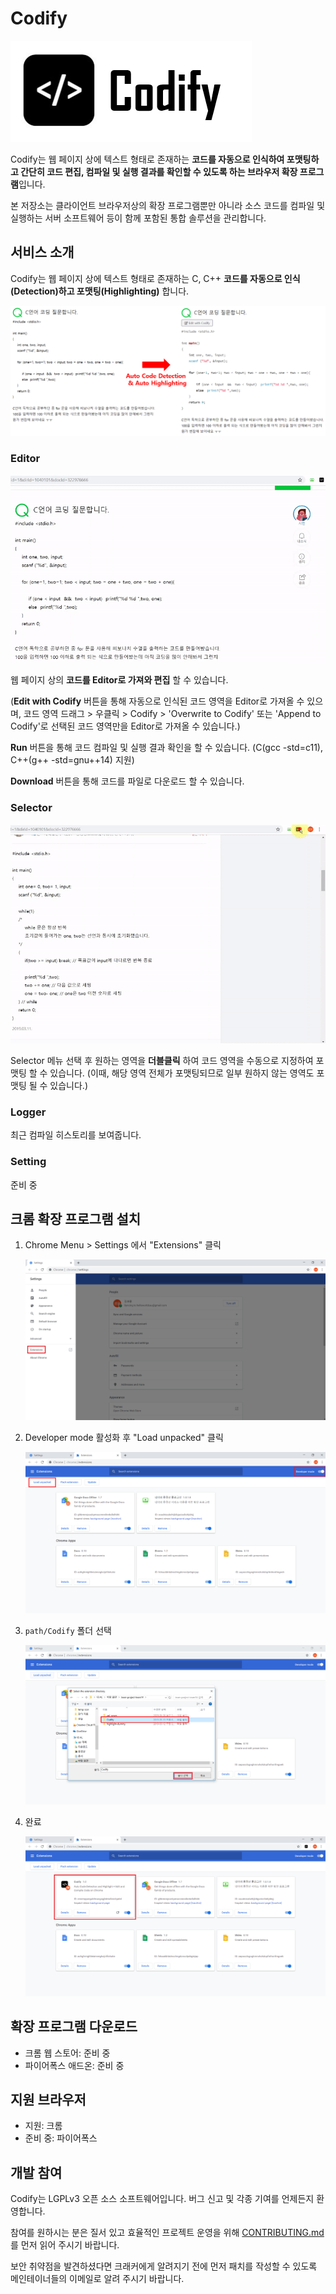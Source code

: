 ﻿# Codify
![banner3](./Codify/images/banner3.png)

Codify는 웹 페이지 상에 텍스트 형태로 존재하는 **코드를 자동으로 인식하여 포맷팅하고 간단히 코드 편집, 컴파일 및 실행 결과를 확인할 수 있도록 하는 브라우저 확장 프로그램**입니다.

본 저장소는 클라이언트 브라우저상의 확장 프로그램뿐만 아니라 소스 코드를 컴파일 및 실행하는 서버 소프트웨어 등이 함께 포함된 통합 솔루션을 관리합니다.

## 서비스 소개

Codify는 웹 페이지 상에 텍스트 형태로 존재하는 C, C++ **코드를 자동으로 인식(Detection)하고 포맷팅(Highlighting)** 합니다.

![AutoDetectNHighlight](./Codify/images/AutoDetectNHighlight.png)

### Editor
![editor](./Codify/images/editor.gif)

웹 페이지 상의 **코드를 Editor로 가져와 편집** 할 수 있습니다.

(**Edit with Codify** 버튼을 통해 자동으로 인식된 코드 영역을 Editor로 가져올 수 있으며, 코드 영역 드래그 > 우클릭 > Codify > 'Overwrite to Codify' 또는 'Append to Codify'로 선택된 코드 영역만을 Editor로 가져올 수 있습니다.)

**Run** 버튼을 통해 코드 컴파일 및 실행 결과 확인을 할 수 있습니다. (C(gcc -std=c11), C++(g++ -std=gnu++14) 지원)

**Download** 버튼을 통해 코드를 파일로 다운로드 할 수 있습니다.

### Selector
![selector](./Codify/images/selector.gif)

Selector 메뉴 선택 후 원하는 영역을 **더블클릭** 하여 코드 영역을 수동으로 지정하여 포맷팅 할 수 있습니다.
(이때, 해당 영역 전체가 포맷팅되므로 일부 원하지 않는 영역도 포맷팅 될 수 있습니다.)

### Logger
최근 컴파일 히스토리를 보여줍니다.

### Setting
준비 중

## 크롬 확장 프로그램 설치
1. Chrome Menu > Settings 에서 "Extensions" 클릭

    ![Step1](./Codify/images/Step1.png)
2. Developer mode 활성화 후 "Load unpacked" 클릭

    ![Step2](./Codify/images/Step2.png)
3. `path/Codify` 폴더 선택

    ![Step3](./Codify/images/Step3.png)
4. 완료

    ![Step4](./Codify/images/Step4.png)
    
## 확장 프로그램 다운로드

- 크롬 웹 스토어: 준비 중
- 파이어폭스 애드온: 준비 중

## 지원 브라우저

- 지원: 크롬
- 준비 중: 파이어폭스

## 개발 참여

Codify는 LGPLv3 오픈 소스 소프트웨어입니다. 버그 신고 및 각종 기여를 언제든지 환영합니다.

참여를 원하시는 분은 질서 있고 효율적인 프로젝트 운영을 위해 [CONTRIBUTING.md](./CONTRIBUTING.md)를 먼저 읽어 주시기 바랍니다.

보안 취약점을 발견하셨다면 크래커에게 알려지기 전에 먼저 패치를 작성할 수 있도록 메인테이너들의 이메일로 알려 주시기 바랍니다.
